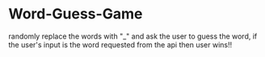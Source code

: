 # Word-Guess-Game
randomly replace the words with "_" and ask the user to guess the word, if the user's input is the word requested from the api then user wins!!
